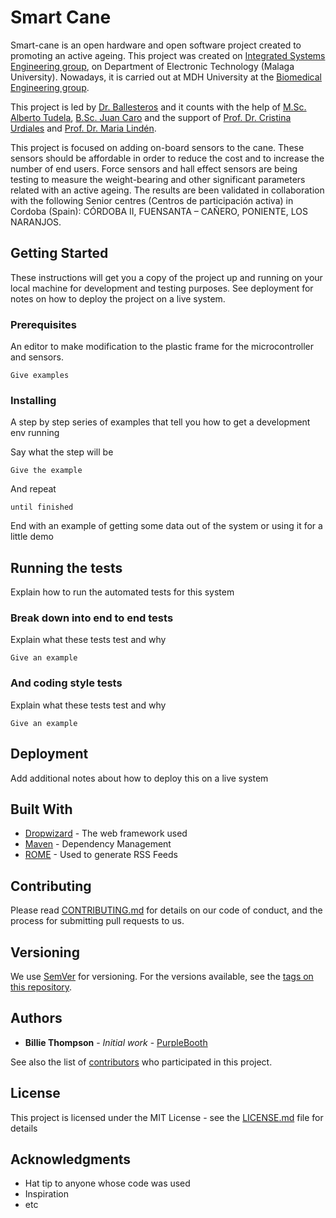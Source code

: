 # Smart Cane

Smart-cane is an open hardware and open software project created to promoting an active ageing. This project was created on [Integrated Systems Engineering group](www.grupoisis.uma.es/), on Department of Electronic Technology (Malaga University). Nowadays, it is carried out at MDH University at the [Biomedical Engineering group](http://www.es.mdh.se/research-groups/32-Biomedical_Engineering).

This project is led by [Dr. Ballesteros](https://www.researchgate.net/profile/Joaquin_Ballesteros) and it counts with the help of [M.Sc. Alberto Tudela](https://duma.uma.es/duma/buscador/persona/535571bb-1da1-4cbd-a49a-7b0d61c4cd2d/), [B.Sc. Juan Caro](...) and the support of [Prof. Dr. Cristina Urdiales](https://www.researchgate.net/profile/Cristina_Urdiales2) and [Prof. Dr. Maria Lindén](http://www.es.mdh.se/staff/114-Maria_Lind__n).

This project is focused on adding on-board sensors to the cane. These sensors should be affordable in order to reduce the cost and to increase the number of end users. Force sensors and hall effect sensors are being testing to measure the weight-bearing and other significant parameters related with an active ageing. The results are been validated in collaboration with the following Senior centres (Centros de participación activa) in Cordoba (Spain): CÓRDOBA II, FUENSANTA – CAÑERO, PONIENTE, LOS NARANJOS.


## Getting Started

These instructions will get you a copy of the project up and running on your local machine for development and testing purposes. See deployment for notes on how to deploy the project on a live system.

### Prerequisites
An editor to make modification to the plastic frame for the microcontroller and sensors. 
```
Give examples
```

### Installing

A step by step series of examples that tell you how to get a development env running

Say what the step will be

```
Give the example
```

And repeat

```
until finished
```

End with an example of getting some data out of the system or using it for a little demo

## Running the tests

Explain how to run the automated tests for this system

### Break down into end to end tests

Explain what these tests test and why

```
Give an example
```

### And coding style tests

Explain what these tests test and why

```
Give an example
```

## Deployment

Add additional notes about how to deploy this on a live system

## Built With

* [Dropwizard](http://www.dropwizard.io/1.0.2/docs/) - The web framework used
* [Maven](https://maven.apache.org/) - Dependency Management
* [ROME](https://rometools.github.io/rome/) - Used to generate RSS Feeds

## Contributing

Please read [CONTRIBUTING.md](https://gist.github.com/PurpleBooth/b24679402957c63ec426) for details on our code of conduct, and the process for submitting pull requests to us.

## Versioning

We use [SemVer](http://semver.org/) for versioning. For the versions available, see the [tags on this repository](https://github.com/your/project/tags). 

## Authors

* **Billie Thompson** - *Initial work* - [PurpleBooth](https://github.com/PurpleBooth)

See also the list of [contributors](https://github.com/your/project/contributors) who participated in this project.

## License

This project is licensed under the MIT License - see the [LICENSE.md](LICENSE.md) file for details

## Acknowledgments

* Hat tip to anyone whose code was used
* Inspiration
* etc


